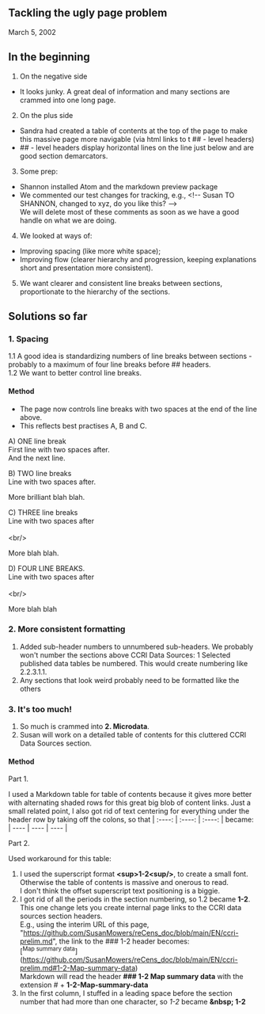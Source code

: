 ## Tackling the ugly page problem
March 5, 2002

## In the beginning
1. On the negative side
- It looks junky. A great deal of information and many sections are crammed into one long page. <br/>
2. On the plus side
- Sandra had created a table of contents at the top of the page to make this massive page more navigable (via html links to t ## - level headers) 
- \## - level headers display horizontal lines on the line just below and are good section demarcators.  
<!-- the backslash before ## in the line above let's you to sneak in text that Markdown knows as a format tag -->
3. Some prep:
- Shannon installed Atom and the markdown preview package
- We commented our test changes for tracking, e.g., \<!-- Susan TO SHANNON, changed to xyz, do you like this? -->    
We will delete most of these comments as soon as we have a good handle on what we are doing.<br/>
4. We looked at ways of: 
- Improving spacing (like more white space);
- Improving flow (clearer hierarchy and progression, keeping explanations short and presentation more consistent). 
5. We want clearer and consistent line breaks between sections, proportionate to the hierarchy of the sections. 

## Solutions so far
### 1. Spacing
1.1 A good idea is standardizing numbers of line breaks between sections - probably to a maximum of four line breaks before ## headers.  
1.2 We want to better control line breaks.  
#### Method
- The page now controls line breaks with two spaces at the end of the line above.  
- This reflects best practises A, B and C.  

A) ONE line break    
First line with two spaces after.     
And the next line. 
<!-- One line break -->
 
B) TWO line breaks  
Line with two spaces after.     

More brilliant blah blah.  
<!-- Two line breaks -  the two spaces in the first line may be optional in this case, but not sure -->
C) THREE line breaks   
Line with two spaces after  
<br/>\<br/>

More blah blah. 
<!-- Three line breaks - needs the two spaces in the first line -->

D) FOUR LINE BREAKS.   
Line with two spaces after
<br/><br/>\<br/>


More blah blah
<!-- Four line breaks - needs the two spaces in the first line. In this example, I didn't put two spaces after the first line -->

### 2. More consistent formatting 
1. Added sub-header numbers to unnumbered sub-headers.  We probably won't number the sections above CCRI Data Sources: 1 Selected published data tables be numbered.  This would create numbering like 2.2.3.1.1.
2. Any sections that look weird probably need to be formatted like the others

### 3. It's too much!
1. So much is crammed into **2. Microdata**.  
2. Susan will work on a detailed table of contents for this cluttered CCRI Data Sources section.

#### Method

Part 1. 

I used a Markdown table for table of contents because it gives more better with alternating shaded rows for this great big blob of content links.
Just a small related point, I also got rid of text centering for everything under the header row by taking off the colons, so that
| :----: | :----: | :----: |
became:
| ---- | ---- | ---- |

Part 2.

Used workaround for this table:
1. I used the superscript format **\<sup>1-2\<sup/>**, to create a small font.  Otherwise the table of contents is massive and onerous to read.    
I don't think the offset superscript text positioning is a biggie.  
2. I got rid of all the periods in the section numbering, so 1.2 became **1-2**.   
This one change lets you create internal page links to the CCRI data sources section headers.    
E.g., using the interim URL of this page, "https://github.com/SusanMowers/reCens_doc/blob/main/EN/ccri-prelim.md", the link to the \### 1-2 header becomes:  
\[<sup>Map summary data</sup>](https://github.com/SusanMowers/reCens_doc/blob/main/EN/ccri-prelim.md#1-2-Map-summary-data)  
Markdown will read the header **\### 1-2 Map summary data** with the extension \# + **1-2-Map-summary-data**  
4. In the first column, I stuffed in a leading space before the section number that had more than one character, so *1-2* became **\&nbsp; 1-2**

